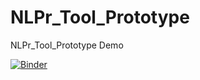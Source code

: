# NLPr_Tool_Prototype
NLPr_Tool_Prototype Demo

[![Binder](https://mybinder.org/badge_logo.svg)](https://mybinder.org/v2/gh/tamaddun/NLPr_Tool_Prototype/main?labpath=NLPr_Tool_Prototype.ipynb)
